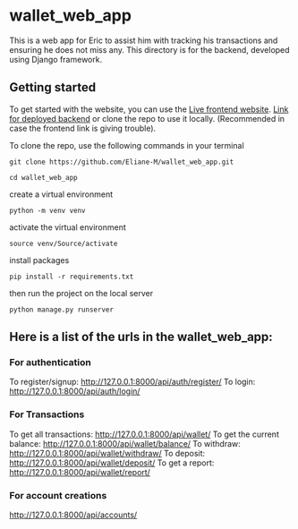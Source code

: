 # wallet_web_app

This is a web app for Eric to assist him with tracking his transactions and ensuring he does not miss any.
This directory is for the backend, developed using Django framework.

## Getting started

To get started with the website, you can use the [Live frontend website](https://wallet-web-app-hama.onrender.com). [Link for deployed backend](https://wallet-web-application-zzq9.onrender.com)
or clone the repo to use it locally. (Recommended in case the frontend link is giving trouble).

To clone the repo, use the following commands in your terminal

```
git clone https://github.com/Eliane-M/wallet_web_app.git
```
```
cd wallet_web_app
```

create a virtual environment
```
python -m venv venv
```

activate the virtual environment
```
source venv/Source/activate
```

install packages
```
pip install -r requirements.txt
```
then run the project on the local server
```
python manage.py runserver
```

## Here is a list of the urls in the wallet_web_app:

### For authentication
To register/signup: http://127.0.0.1:8000/api/auth/register/
To login: http://127.0.0.1:8000/api/auth/login/

### For Transactions
To get all transactions: http://127.0.0.1:8000/api/wallet/
To get the current balance: http://127.0.0.1:8000/api/wallet/balance/
To withdraw: http://127.0.0.1:8000/api/wallet/withdraw/
To deposit: http://127.0.0.1:8000/api/wallet/deposit/
To get a report: http://127.0.0.1:8000/api/wallet/report/

### For account creations
http://127.0.0.1:8000/api/accounts/
